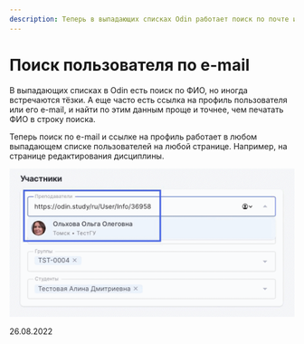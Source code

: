 ```yaml
---
description: Теперь в выпадающих списках Odin работает поиск по почте и ссылке на профиль
---
```


# Поиск пользователя по e-mail

В выпадающих списках в Odin есть поиск по ФИО, но иногда встречаются тёзки. А еще часто есть ссылка на профиль пользователя или его e-mail, и найти по этим данным проще и точнее, чем печатать ФИО в строку поиска.

Теперь поиск по e-mail и ссылке на профиль работает в любом выпадающем списке пользователей на любой странице. Например, на странице редактирования дисциплины.

![](<../../.gitbook/assets/поиск по почте.gif>)

26.08.2022
